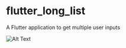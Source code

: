 # flutter_long_list

A Flutter application to get multiple user inputs


![Alt Text](https://media.giphy.com/media/gdZNdzfYkJdlFuXgpi/giphy.gif)

